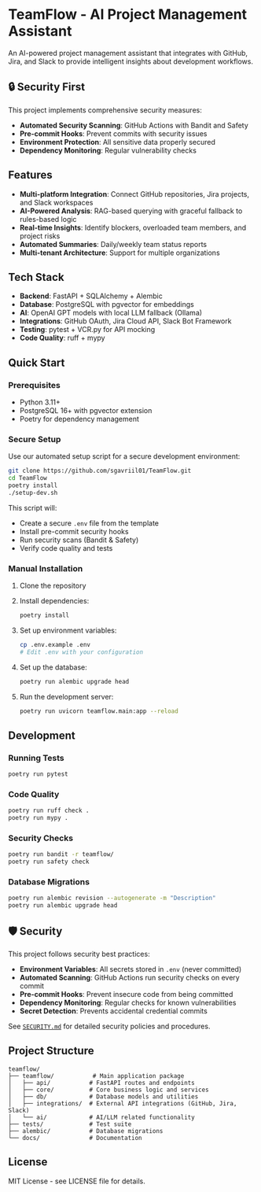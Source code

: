 # TeamFlow - AI Project Management Assistant

An AI-powered project management assistant that integrates with GitHub, Jira, and Slack to provide intelligent insights about development workflows.

## 🔒 Security First

This project implements comprehensive security measures:
- **Automated Security Scanning**: GitHub Actions with Bandit and Safety
- **Pre-commit Hooks**: Prevent commits with security issues
- **Environment Protection**: All sensitive data properly secured
- **Dependency Monitoring**: Regular vulnerability checks

## Features

- **Multi-platform Integration**: Connect GitHub repositories, Jira projects, and Slack workspaces
- **AI-Powered Analysis**: RAG-based querying with graceful fallback to rules-based logic
- **Real-time Insights**: Identify blockers, overloaded team members, and project risks
- **Automated Summaries**: Daily/weekly team status reports
- **Multi-tenant Architecture**: Support for multiple organizations

## Tech Stack

- **Backend**: FastAPI + SQLAlchemy + Alembic
- **Database**: PostgreSQL with pgvector for embeddings
- **AI**: OpenAI GPT models with local LLM fallback (Ollama)
- **Integrations**: GitHub OAuth, Jira Cloud API, Slack Bot Framework
- **Testing**: pytest + VCR.py for API mocking
- **Code Quality**: ruff + mypy

## Quick Start

### Prerequisites

- Python 3.11+
- PostgreSQL 16+ with pgvector extension
- Poetry for dependency management

### Secure Setup

Use our automated setup script for a secure development environment:

```bash
git clone https://github.com/sgavriil01/TeamFlow.git
cd TeamFlow
poetry install
./setup-dev.sh
```

This script will:
- Create a secure `.env` file from the template
- Install pre-commit security hooks
- Run security scans (Bandit & Safety)
- Verify code quality and tests

### Manual Installation

1. Clone the repository
2. Install dependencies:
   ```bash
   poetry install
   ```

3. Set up environment variables:
   ```bash
   cp .env.example .env
   # Edit .env with your configuration
   ```

4. Set up the database:
   ```bash
   poetry run alembic upgrade head
   ```

5. Run the development server:
   ```bash
   poetry run uvicorn teamflow.main:app --reload
   ```

## Development

### Running Tests
```bash
poetry run pytest
```

### Code Quality
```bash
poetry run ruff check .
poetry run mypy .
```

### Security Checks
```bash
poetry run bandit -r teamflow/
poetry run safety check
```

### Database Migrations
```bash
poetry run alembic revision --autogenerate -m "Description"
poetry run alembic upgrade head
```

## 🛡️ Security

This project follows security best practices:

- **Environment Variables**: All secrets stored in `.env` (never committed)
- **Automated Scanning**: GitHub Actions run security checks on every commit
- **Pre-commit Hooks**: Prevent insecure code from being committed
- **Dependency Monitoring**: Regular checks for known vulnerabilities
- **Secret Detection**: Prevents accidental credential commits

See [`SECURITY.md`](SECURITY.md) for detailed security policies and procedures.

## Project Structure

```
teamflow/
├── teamflow/           # Main application package
│   ├── api/           # FastAPI routes and endpoints
│   ├── core/          # Core business logic and services
│   ├── db/            # Database models and utilities
│   ├── integrations/  # External API integrations (GitHub, Jira, Slack)
│   └── ai/            # AI/LLM related functionality
├── tests/             # Test suite
├── alembic/           # Database migrations
└── docs/              # Documentation
```

## License

MIT License - see LICENSE file for details.
